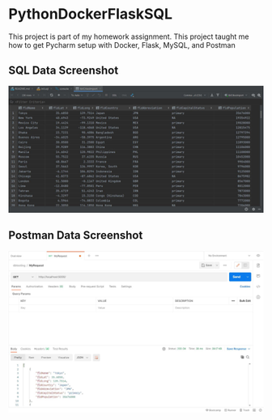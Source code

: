 # PythonDockerFlaskSQL

This project is part of my homework assignment. This project taught me how to get Pycharm setup with Docker, Flask, MySQL, and Postman

## SQL Data Screenshot
![Postman get request output](screenshots/SQLscreenshot.JPG)

## Postman Data Screenshot
![SQL data query](screenshots/Postmanscreenshot.JPG)
